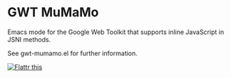 GWT MuMaMo
==========

Emacs mode for the Google Web Toolkit that supports inline JavaScript in JSNI methods.

See gwt-mumamo.el for further information.

[![Flattr this](http://api.flattr.com/button/button-compact-static-100x17.png "Flattr this")](http://flattr.com/thing/63919/GWT-MuMaMo)
